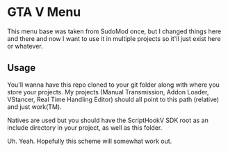# GTA V Menu   

This menu base was taken from SudoMod once, but I changed things here and there and now I want to use it in multiple projects so it'll just exist here or whatever.

## Usage

You'll wanna have this repo cloned to your git folder along with where you store your projects. My projects (Manual Transmission, Addon Loader, VStancer, Real Time Handling Editor) should all point to this path (relative) and just work(TM).

Natives are used but you should have the ScriptHookV SDK root as an include directory in your project, as well as this folder.

Uh. Yeah. Hopefully this scheme will somewhat work out.
